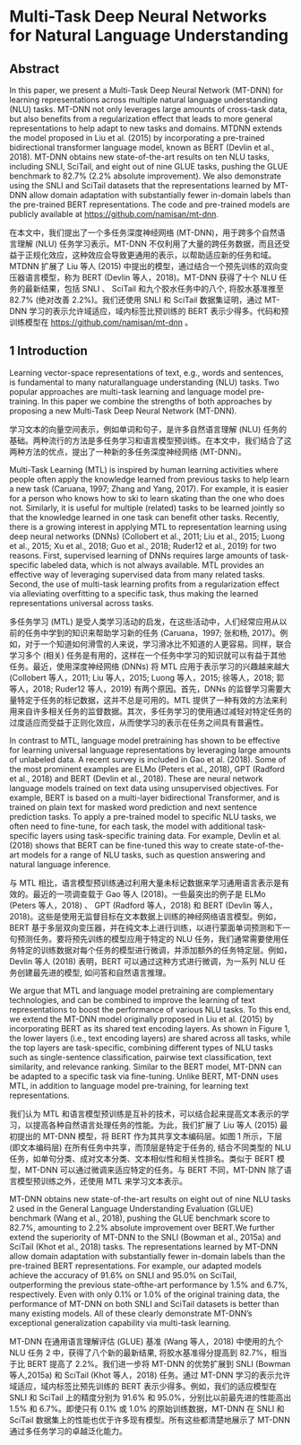 # Multi-Task Deep Neural Networks for Natural Language Understanding

## Abstract

In this paper, we present a Multi-Task Deep Neural Network (MT-DNN) for learning representations across multiple natural language understanding (NLU) tasks. MT-DNN not only leverages large amounts of cross-task data, but also benefits from a regularization effect that leads to more general representations to help adapt to new tasks and domains. MTDNN extends the model proposed in Liu et al. (2015) by incorporating a pre-trained bidirectional transformer language model, known as BERT (Devlin et al., 2018). MT-DNN obtains new state-of-the-art results on ten NLU tasks, including SNLI, SciTail, and eight out of
nine GLUE tasks, pushing the GLUE benchmark to 82.7% (2.2% absolute improvement). We also demonstrate using the SNLI and SciTail datasets that the representations learned by MT-DNN allow domain adaptation with substantially fewer in-domain labels than the pre-trained BERT representations. The code and pre-trained models are publicly available at https://github.com/namisan/mt-dnn.

在本文中，我们提出了一个多任务深度神经网络 (MT-DNN)，用于跨多个自然语言理解 (NLU) 任务学习表示。MT-DNN 不仅利用了大量的跨任务数据，而且还受益于正规化效应，这种效应会导致更通用的表示，以帮助适应新的任务和域。MTDNN 扩展了 Liu 等人 (2015) 中提出的模型，通过结合一个预先训练的双向变压器语言模型，称为 BERT (Devlin 等人，2018)。MT-DNN 获得了十个 NLU 任务的最新结果，包括 SNLI 、 SciTail 和九个胶水任务中的八个, 将胶水基准推至 82.7% (绝对改善 2.2%)。我们还使用 SNLI 和 SciTail 数据集证明，通过 MT-DNN 学习的表示允许域适应，域内标签比预训练的 BERT 表示少得多。代码和预训练模型在 https://github.com/namisan/mt-dnn 。

## 1 Introduction

Learning vector-space representations of text, e.g., words and sentences, is fundamental to many naturallanguage understanding (NLU) tasks. Two popular approaches are multi-task learning and language model pre-training. In this paper we combine the strengths of both approaches by proposing a new Multi-Task Deep Neural Network (MT-DNN).

学习文本的向量空间表示，例如单词和句子，是许多自然语言理解 (NLU) 任务的基础。两种流行的方法是多任务学习和语言模型预训练。在本文中，我们结合了这两种方法的优点，提出了一种新的多任务深度神经网络 (MT-DNN)。

Multi-Task Learning (MTL) is inspired by human learning activities where people often apply the knowledge learned from previous tasks to help learn a new task (Caruana, 1997; Zhang and Yang, 2017). For example, it is easier for a person who knows how to ski to learn skating than the one who does not. Similarly, it is useful for multiple (related) tasks to be learned jointly so that the knowledge learned in one task can benefit other tasks. Recently, there is a growing interest in applying MTL to representation learning using deep neural networks (DNNs) (Collobert et al., 2011; Liu et al., 2015; Luong et al., 2015; Xu et al., 2018; Guo et al., 2018; Ruder12 et al., 2019) for two reasons. First, supervised learning of DNNs requires large amounts of task-specific labeled data, which is not always available. MTL provides an effective way of leveraging supervised data from many related tasks. Second, the use of multi-task learning profits from a regularization effect via alleviating overfitting to a specific task, thus making the learned representations universal across tasks.

多任务学习 (MTL) 是受人类学习活动的启发，在这些活动中，人们经常应用从以前的任务中学到的知识来帮助学习新的任务 (Caruana，1997; 张和杨, 2017)。例如，对于一个知道如何滑雪的人来说，学习滑冰比不知道的人更容易。同样，联合学习多个 (相关) 任务是有用的，这样在一个任务中学习的知识就可以有益于其他任务。最近，使用深度神经网络 (DNNs) 将 MTL 应用于表示学习的兴趣越来越大 (Collobert 等人，2011; Liu 等人，2015; Luong 等人，2015; 徐等人，2018; 郭等人，2018; Ruder12 等人，2019) 有两个原因。首先，DNNs 的监督学习需要大量特定于任务的标记数据，这并不总是可用的。MTL 提供了一种有效的方法来利用来自许多相关任务的监督数据。其次，多任务学习的使用通过减轻对特定任务的过度适应而受益于正则化效应，从而使学习的表示在任务之间具有普遍性。

In contrast to MTL, language model pretraining has shown to be effective for learning universal language representations by leveraging large amounts of unlabeled data. A recent survey is included in Gao et al. (2018). Some of the most prominent examples are ELMo (Peters et al., 2018), GPT (Radford et al., 2018) and BERT (Devlin et al., 2018). These are neural network language models trained on text data using unsupervised objectives. For example, BERT is based on a multi-layer bidirectional Transformer, and is trained on plain text for masked word prediction and next sentence prediction tasks. To apply a pre-trained model to specific NLU tasks, we often need to fine-tune, for each task, the model with additional task-specific layers using task-specific training data. For example, Devlin et al. (2018) shows that BERT can be fine-tuned this way to create state-of-the-art models for a range of NLU tasks, such as question answering and natural language inference.

与 MTL 相比，语言模型预训练通过利用大量未标记数据来学习通用语言表示是有效的。最近的一项调查载于 Gao 等人 (2018)。一些最突出的例子是 ELMo (Peters 等人，2018) 、 GPT (Radford 等人，2018) 和 BERT (Devlin 等人，2018)。这些是使用无监督目标在文本数据上训练的神经网络语言模型。例如，BERT 基于多层双向变压器，并在纯文本上进行训练，以进行蒙面单词预测和下一句预测任务。要将预先训练的模型应用于特定的 NLU 任务，我们通常需要使用任务特定的训练数据对每个任务的模型进行微调，并添加额外的任务特定层。例如，Devlin 等人 (2018) 表明，BERT 可以通过这种方式进行微调，为一系列 NLU 任务创建最先进的模型, 如问答和自然语言推理。

We argue that MTL and language model pretraining are complementary technologies, and can be combined to improve the learning of text representations to boost the performance of various NLU tasks. To this end, we extend the MT-DNN model originally proposed in Liu et al. (2015) by incorporating BERT as its shared text encoding layers. As shown in Figure 1, the lower layers (i.e., text encoding layers) are shared across all tasks, while the top layers are task-specific, combining different types of NLU tasks such as single-sentence classification, pairwise text classification, text similarity, and relevance ranking. Similar to the BERT model, MT-DNN can be adapted to a specific task via fine-tuning. Unlike BERT, MT-DNN uses MTL, in addition to language model pre-training, for learning text representations.

我们认为 MTL 和语言模型预训练是互补的技术，可以结合起来提高文本表示的学习，以提高各种自然语言处理任务的性能。为此，我们扩展了 Liu 等人 (2015) 最初提出的 MT-DNN 模型，将 BERT 作为其共享文本编码层。如图 1 所示，下层 (即文本编码层) 在所有任务中共享，而顶层是特定于任务的, 结合不同类型的 NLU 任务，如单句分类、成对文本分类、文本相似性和相关性排名。类似于 BERT 模型，MT-DNN 可以通过微调来适应特定的任务。与 BERT 不同，MT-DNN 除了语言模型预训练之外，还使用 MTL 来学习文本表示。

MT-DNN obtains new state-of-the-art results on eight out of nine NLU tasks 2 used in the General Language Understanding Evaluation (GLUE) benchmark (Wang et al., 2018), pushing the GLUE benchmark score to 82.7%, amounting to 2.2% absolute improvement over BERT.We further extend the superiority of MT-DNN to the SNLI (Bowman et al., 2015a) and SciTail (Khot et al., 2018) tasks. The representations learned by MT-DNN allow domain adaptation with substantially fewer in-domain labels than the pre-trained BERT representations. For example, our adapted models achieve the accuracy of 91.6% on SNLI and 95.0% on SciTail, outperforming the previous state-ofthe-art performance by 1.5% and 6.7%, respectively. Even with only 0.1% or 1.0% of the original training data, the performance of MT-DNN on both SNLI and SciTail datasets is better than many existing models. All of these clearly demonstrate MT-DNN’s exceptional generalization capability via multi-task learning.

MT-DNN 在通用语言理解评估 (GLUE) 基准 (Wang 等人，2018) 中使用的九个 NLU 任务 2 中，获得了八个新的最新结果, 将胶水基准得分提高到 82.7%，相当于比 BERT 提高了 2.2%。我们进一步将 MT-DNN 的优势扩展到 SNLI (Bowman 等人,2015a) 和 SciTail (Khot 等人，2018) 任务。通过 MT-DNN 学习的表示允许域适应，域内标签比预先训练的 BERT 表示少得多。例如，我们的适应模型在 SNLI 和 SciTail 上的精度分别为 91.6% 和 95.0%，分别比以前最先进的性能高出 1.5% 和 6.7%。即使只有 0.1% 或 1.0% 的原始训练数据，MT-DNN 在 SNLI 和 SciTail 数据集上的性能也优于许多现有模型。所有这些都清楚地展示了 MT-DNN 通过多任务学习的卓越泛化能力。
